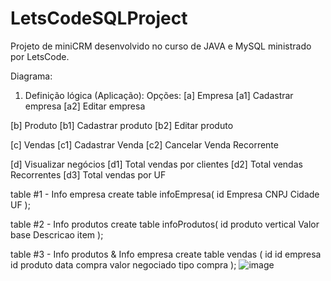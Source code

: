 # LetsCodeSQLProject
Projeto de miniCRM desenvolvido no curso de JAVA e MySQL ministrado por LetsCode.

Diagrama:






1. Definição lógica (Aplicação):
Opções: 
[a] Empresa
[a1] Cadastrar empresa
[a2] Editar empresa

[b] Produto
[b1] Cadastrar produto
[b2] Editar produto

[c] Vendas 
[c1] Cadastrar Venda
[c2] Cancelar Venda Recorrente

[d] Visualizar negócios
[d1] Total vendas por clientes
[d2] Total vendas Recorrentes
[d3] Total vendas por UF



table #1 - Info empresa
create table infoEmpresa(
id
Empresa
CNPJ
Cidade
UF
);



table #2 - Info produtos 
create table infoProdutos(
id
produto
vertical
Valor base
Descricao item
);


table #3 - Info produtos &  Info empresa
create table vendas (
id
id empresa
id produto
data compra
valor negociado
tipo compra
);
![image](https://user-images.githubusercontent.com/54718961/167992691-c221290a-a572-4af9-8873-28a3b25cf5f0.png)
